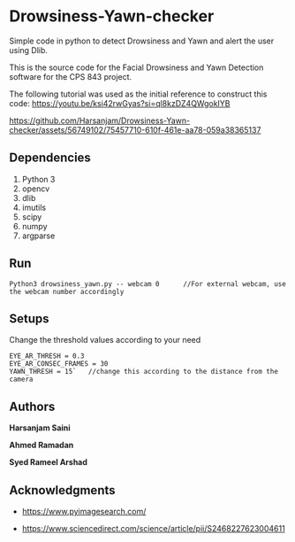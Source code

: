# Drowsiness-Yawn-checker

Simple code in python to detect Drowsiness and Yawn and alert the user using Dlib.

This is the source code for the Facial Drowsiness and Yawn Detection software for the CPS 843 project. 

The following tutorial was used as the initial reference to construct this code: https://youtu.be/ksi42rwGyas?si=ql8kzDZ4QWgokIYB

https://github.com/Harsanjam/Drowsiness-Yawn-checker/assets/56749102/75457710-610f-461e-aa78-059a38365137

## Dependencies

1. Python 3
2. opencv
3. dlib
4. imutils
5. scipy
6. numpy
7. argparse

## Run 

```
Python3 drowsiness_yawn.py -- webcam 0		//For external webcam, use the webcam number accordingly
```

## Setups

Change the threshold values according to your need
```
EYE_AR_THRESH = 0.3
EYE_AR_CONSEC_FRAMES = 30
YAWN_THRESH = 15`	//change this according to the distance from the camera
```

## Authors

**Harsanjam Saini** 

**Ahmed Ramadan** 

**Syed Rameel Arshad** 


## Acknowledgments

* https://www.pyimagesearch.com/

* https://www.sciencedirect.com/science/article/pii/S2468227623004611


